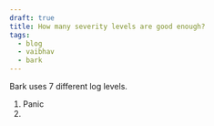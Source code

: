 ```yaml
---
draft: true
title: How many severity levels are good enough?
tags:
  - blog
  - vaibhav
  - bark
---
```

Bark uses 7 different log levels. 

1. Panic
2. 